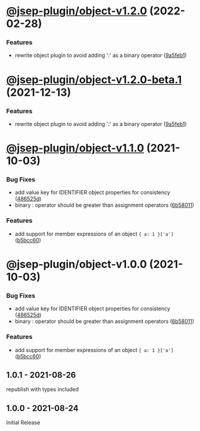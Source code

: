 # [@jsep-plugin/object-v1.2.0](https://github.com/EricSmekens/jsep/compare/@jsep-plugin/object-v1.1.0...@jsep-plugin/object-v1.2.0) (2022-02-28)


### Features

* rewrite object plugin to avoid adding ':' as a binary operator ([9a5feb1](https://github.com/EricSmekens/jsep/commit/9a5feb1f831215a7d8e55047c8e3aea8293736f8))

# [@jsep-plugin/object-v1.2.0-beta.1](https://github.com/EricSmekens/jsep/compare/@jsep-plugin/object-v1.1.0...@jsep-plugin/object-v1.2.0-beta.1) (2021-12-13)


### Features

* rewrite object plugin to avoid adding ':' as a binary operator ([9a5feb1](https://github.com/EricSmekens/jsep/commit/9a5feb1f831215a7d8e55047c8e3aea8293736f8))

# [@jsep-plugin/object-v1.1.0](https://github.com/EricSmekens/jsep/compare/@jsep-plugin/object-v1.0.1...@jsep-plugin/object-v1.1.0) (2021-10-03)


### Bug Fixes

* add value key for IDENTIFIER object properties for consistency ([486525d](https://github.com/EricSmekens/jsep/commit/486525dd691dd71ba7a2bef7ad82871d14df7a8b))
* binary : operator should be greater than assignment operators ([6b58011](https://github.com/EricSmekens/jsep/commit/6b58011da86987fe55d96e3a88dcb94c2350b8b5))


### Features

* add support for member expressions of an object `{ a: 1 }['a']` ([b5bcc60](https://github.com/EricSmekens/jsep/commit/b5bcc60e3055fe3808b1a24cdccac202c437dcf8))

# @jsep-plugin/object-v1.0.0 (2021-10-03)


### Bug Fixes

* add value key for IDENTIFIER object properties for consistency ([486525d](https://github.com/EricSmekens/jsep/commit/486525dd691dd71ba7a2bef7ad82871d14df7a8b))
* binary : operator should be greater than assignment operators ([6b58011](https://github.com/EricSmekens/jsep/commit/6b58011da86987fe55d96e3a88dcb94c2350b8b5))


### Features

* add support for member expressions of an object `{ a: 1 }['a']` ([b5bcc60](https://github.com/EricSmekens/jsep/commit/b5bcc60e3055fe3808b1a24cdccac202c437dcf8))

## 1.0.1 - 2021-08-26
republish with types included

## 1.0.0 - 2021-08-24
Initial Release
